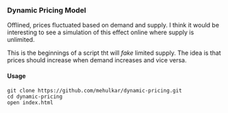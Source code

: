 ### Dynamic Pricing Model

Offlined, prices fluctuated based on demand and supply. I think it would be interesting to see a simulation of this effect online where supply is unlimited. 
 
This is the beginnings of a script tht will _fake_ limited supply. The idea is that prices should increase when demand increases and vice versa. 

#### Usage

```
git clone https://github.com/mehulkar/dynamic-pricing.git
cd dynamic-pricing
open index.html
```

